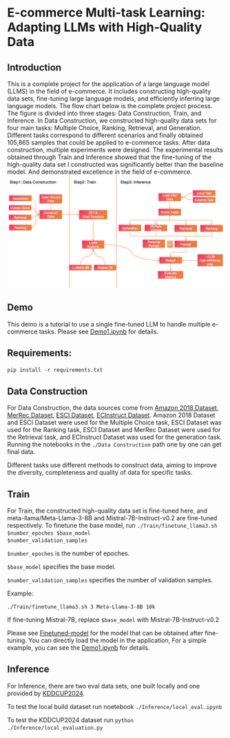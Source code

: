 # E-commerce Multi-task Learning: Adapting LLMs with High-Quality Data


## Introduction
This is a complete project for the application of a large language model (LLMS) in the field of e-commerce. It includes constructing high-quality data sets, fine-tuning large language models, and efficiently inferring large language models. The flow chart below is the complete project process. The figure is divided into three stages: Data Construction, Train, and Inference. In Data Construction, we constructed high-quality data sets for four main tasks: Multiple Choice, Ranking, Retrieval, and Generation. Different tasks correspond to different scenarios and finally obtained 105,865 samples that could be applied to e-commerce tasks. After data construction, multiple experiments were designed. The experimental results obtained through Train and Inference showed that the fine-tuning of the high-quality data set I constructed was significantly better than the baseline model. And demonstrated excellence in the field of e-commerce.
![Image Description](./Images/Overview_full.jpg)

## Demo
This demo is a tutorial to use a single fine-tuned LLM to handle multiple e-commerce tasks. Please see [Demo1.ipynb](https://github.com/trustmlyoungscientist/E-commerce-LLM/blob/master/Demo1.ipynb) for details.

## Requirements:
<code>pip install -r requirements.txt</code>

## Data Construction
For Data Construction, the data sources come from [Amazon 2018 Dataset](https://nijianmo.github.io/amazon/index.html), [MerRec Dataset](https://huggingface.co/datasets/mercari-us/merrec), [ESCI Dataset](https://github.com/amazon-science/esci-data), [ECInstruct Dataset](https://huggingface.co/datasets/NingLab/ECInstruct). Amazon 2018 Dataset and ESCI Dataset were used for the Multiple Choice task, ESCI Dataset was used for the Ranking task, ESCI Dataset and MerRec Dataset were used for the Retrieval task, and ECInstruct Dataset was used for the generation task.
Running the notebooks in the  <code>./Data Construction</code> path one by one can get final data.

Different tasks use different methods to construct data, aiming to improve the diversity, completeness and quality of data for specific tasks.

## Train
For Train, the constructed high-quality data set is fine-tuned here, and meta-llama/Meta-Llama-3-8B and Mistral-7B-Instruct-v0.2 are fine-tuned respectively.
To finetune the base model, run <code>./Train/finetune_llama3.sh $number_epoches $base_model $number_validation_samples</code>

<code>$number_epoches</code> is the number of epoches.

<code>$base_model</code> specifies the base model.

<code>$number_validation_samples</code> specifies the number of validation samples.

Example:
```
./Train/finetune_llama3.sh 3 Meta-Llama-3-8B 10k
```
If fine-tuning Mistral-7B, replace <code>$base_model</code> with Mistral-7B-Instruct-v0.2

Please see [Finetuned-model](https://github.com/trustmlyoungscientist/E-commerce-LLM/blob/master/Finetuned_model) for the model that can be obtained after fine-tuning. You can directly load the model in the application, For a simple example, you can see the [Demo1.ipynb](https://github.com/trustmlyoungscientist/E-commerce-LLM/blob/master/Demo1.ipynb) for details.


## Inference
For Inference, there are two eval data sets, one built locally and one provided by [KDDCUP2024](https://www.aicrowd.com/challenges/amazon-kdd-cup-2024-multi-task-online-shopping-challenge-for-llms).

To test the local build dataset run noetebook <code>./Inference/local_eval.ipynb</code>

To test the KDDCUP2024 dataset run <code>python ./Inference/local_evaluation.py</code>

